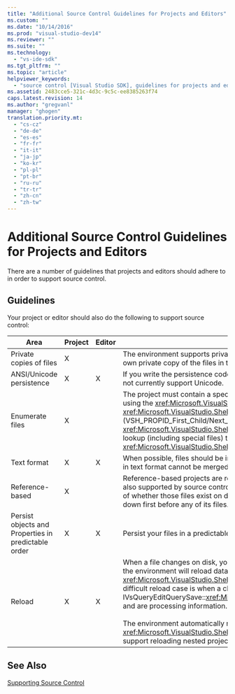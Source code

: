 ```yaml
---
title: "Additional Source Control Guidelines for Projects and Editors"
ms.custom: ""
ms.date: "10/14/2016"
ms.prod: "visual-studio-dev14"
ms.reviewer: ""
ms.suite: ""
ms.technology: 
  - "vs-ide-sdk"
ms.tgt_pltfrm: ""
ms.topic: "article"
helpviewer_keywords: 
  - "source control [Visual Studio SDK], guidelines for projects and editors"
ms.assetid: 2483cce5-321c-4d3c-9c5c-ee8385263f74
caps.latest.revision: 14
ms.author: "gregvanl"
manager: "ghogen"
translation.priority.mt: 
  - "cs-cz"
  - "de-de"
  - "es-es"
  - "fr-fr"
  - "it-it"
  - "ja-jp"
  - "ko-kr"
  - "pl-pl"
  - "pt-br"
  - "ru-ru"
  - "tr-tr"
  - "zh-cn"
  - "zh-tw"
---
```

# Additional Source Control Guidelines for Projects and Editors
There are a number of guidelines that projects and editors should adhere to in order to support source control.  
  
## Guidelines  
 Your project or editor should also do the following to support source control:  
  
|Area|Project|Editor|Details|  
|----------|-------------|------------|-------------|  
|Private copies of files|X||The environment supports private copies of files. That is, each person enlisted in the project has his/her own private copy of the files in that project.|  
|ANSI/Unicode persistence|X|X|If you write the persistence code, persist files in the ANSI form because most source control programs do not currently support Unicode.|  
|Enumerate files|X||The project must contain a specific list of all files within it and must be able to enumerate the list of files using the <xref:Microsoft.VisualStudio.Shell.Interop.IVsSccProject2> or <xref:Microsoft.VisualStudio.Shell.Interop.IVsHierarchy.GetProperty*> (VSH_PROPID_First_Child/Next_Sibling). The project should also expose item names through its <xref:Microsoft.VisualStudio.Shell.Interop.IVsProject.GetMkDocument*> implementation and support name lookup (including special files) through its <xref:Microsoft.VisualStudio.Shell.Interop.IVsProject.IsDocumentInProject*> implementation.|  
|Text format|X|X|When possible, files should be in text format to support the merging of different versions. Files that are not in text format cannot be merged with other versions of the file later on. The preferred text format is XML.|  
|Reference-based|X||Reference-based projects are readily supported in source control. However, directory-based projects are also supported by source control as long as the project can produce a list of its files on demand, regardless of whether those files exist on disk. When opening a project from source control, the project file is brought down first before any of its files.|  
|Persist objects and Properties in predictable order|X|X|Persist your files in a predictable order, such as alphabetical order, to facilitate merging.|  
|Reload|X|X|When a file changes on disk, your editor must be able to reload it. When you participate in source control, the environment will reload data for you by calling your <xref:Microsoft.VisualStudio.Shell.Interop.IVsPersistDocData2.ReloadDocData*> implementation. The most difficult reload case is when a checkout occurs when you have called IVsQueryEditQuerySave::<xref:Microsoft.VisualStudio.Shell.Interop.IVsQueryEditQuerySave2.QueryEditFiles*> and are processing information. However, your reload code must be able to run in this situation.<br /><br /> The environment automatically reloads project files. However, a project must implement <xref:Microsoft.VisualStudio.Shell.Interop.IVsPersistHierarchyItem2> if it has nested hierarchies in order to support reloading nested project files.|  
  
## See Also  
 [Supporting Source Control](../extensibility/supporting-source-control.md)